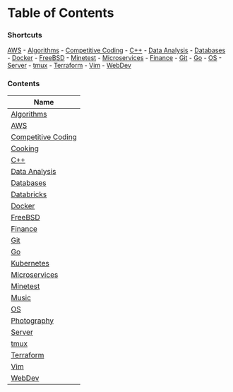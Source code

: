 # Table of Contents

### Shortcuts

[AWS](aws/index.md) - [Algorithms](algo/index.md) - [Competitive Coding](cc/index.md) - [C++](cpp/index.md) - [Data Analysis](dataanalysis/index.md) - [Databases](databases/index.md) - [Docker](docker/index.md) - [FreeBSD](freebsd/index.md) - [Minetest](mt/index.md) - [Microservices](microservices/index.md) - [Finance](fin/index.md) - [Git](git/index.md) - [Go](go/index.md) - [OS](os/index.md) - [Server](server/index.md) - [tmux](tmux/index.md) - [Terraform](terraform/index.md) - [Vim](vim/index.md) - [WebDev](webdev/index.md)

### Contents

| Name                                    |
| --------------------------------------- |
| [Algorithms](algo/index.md)             |
| [AWS](aws/index.md)                     |
| [Competitive Coding](cc/index.md)       |
| [Cooking](cooking/index.md)             |
| [C++](cpp/index.md)                     |
| [Data Analysis](dataanalysis/index.md)  |
| [Databases](databases/index.md)         |
| [Databricks](databricks/index.md)       |
| [Docker](docker/index.md)               |
| [FreeBSD](freebsd/index.md)             |
| [Finance](fin/index.md)                 |
| [Git](git/index.md)                     |
| [Go](go/index.md)                       |
| [Kubernetes](kubernetes/index.md)       |
| [Microservices](microservices/index.md) |
| [Minetest](mt/index.md)                 |
| [Music](music/index.md)                 |
| [OS](os/index.md)                       |
| [Photography](photography/index.md)     |
| [Server](server/index.md)               |
| [tmux](tmux/index.md)                   |
| [Terraform](terraform/index.md)         |
| [Vim](vim/index.md)                     |
| [WebDev](webdev/index.md)               |

